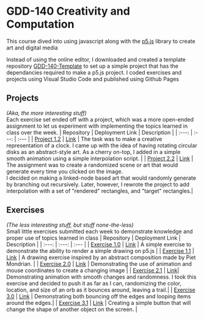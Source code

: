 # GDD-140 Creativity and Computation
This course dived into using javascript along with the [p5.js](https://p5js.org/) library to create art and digital media

Instead of using the online editor, I downloaded and created a template repository [GDD-140-Template](https://github.com/LittleTealeaf/GDD-140-Template) to set up a simple project that has the dependancies required to make a p5.js project. I coded exercises and projects using Visual Studio Code and published using Github Pages

## Projects
*(Aka, the more interesting stuff)*  
Each exercise set ended off with a project, which was a more open-ended assignment to let us experiment with implementing the topics learned in class over the week.
| Repository | Deployment Link | Description |
| :---: | :---: | :--- |
| [Project 1.2](https://github.com/LittleTealeaf/GDD-140-Project-1.2) | [Link](https://littletealeaf.github.io/GDD-140-Project-1.2/) | The task was to make a creative representation of a clock. I came up with the idea of having rotating circular disks as an abstract-style art. As a cherry on-top, I added in a simple smooth animation using a simple interpolation script. |
| [Project 2.2](https://github.com/LittleTealeaf/GDD-140-Project-2.2) | [Link](https://littletealeaf.github.io/GDD-140-Project-2.2/) | The assignment was to create a randomized scene or art that would generate every time you clicked on the image.<br>I decided on making a linked-node based art that would randomly generate by branching out recursively. Later, however, I rewrote the project to add interpolation with a set of "rendered" rectangles, and "target" rectangles.|

## Exercises
*(The less interesting stuff, but stuff none-the-less)*  
Small little exercises submitted each week to demonstrate knowledge and proper use of topics learned in class
| Repository | Deployment Link | Description |
| :---: | :---: | :--- |
| [Exercise 1.0](https://github.com/LittleTealeaf/GDD-140-Exercise-1.0) | [Link](https://littletealeaf.github.io/GDD-140-Exercise-1.0/) | A simple exercise to demonstrate the ability to render a simple drawing on p5.js |
| [Exercise 1.1](https://github.com/LittleTealeaf/GDD-140-Exercise-1.1) | [Link](https://littletealeaf.github.io/GDD-140-Exercise-1.1/) | A drawing exercise inspired by an abstract composition made by Piet Mondrian. |
| [Exercise 2.0](https://github.com/LittleTealeaf/GDD-140-Exercise-2.0) | [Link](https://littletealeaf.github.io/GDD-140-Exercise-2.0/) | Demonstrating the use of animation and mouse coordinates to create a changing image |
| [Exercise 2.1](https://github.com/LittleTealeaf/GDD-140-Exercise-2.1) | [Link](https://littletealeaf.github.io/GDD-140-Exercise-2.1/)| Demonstrating animation with smooth changes and randomness. I took this exercise and decided to push it as far as I can, randomizing the color, location, and size of an orb as it bounces around, leaving a trail.|
| [Exercise 3.0](https://github.com/LittleTealeaf/GDD-140-Exercise-3.0) | [Link](https://littletealeaf.github.io/GDD-140-Exercise-3.0/) | Demonstrating both bouncing off the edges and looping items around the edges.|
| [Exercise 3.1](https://github.com/LittleTealeaf/GDD-140-Exercise-3.1) | [Link](https://littletealeaf.github.io/GDD-140-Exercise-3.1/) | Creating a simple button that will change the shape of another object on the screen. |